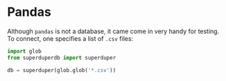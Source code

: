 # Pandas

Although `pandas` is not a database, it came come in very handy for testing.
To connect, one specifies a list of `.csv` files:

```python
import glob
from superduperdb import superduper

db = superduper(glob.glob('*.csv'))
```